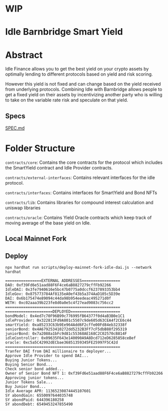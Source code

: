 # WIP

# Idle Barnbridge Smart Yield

# Abstract

Idle Finance allows you to get the best yield on your crypto assets by optimally lending
to different protocols based on yield and risk scoring.

However this yield is not fixed and can change based on the yield received from underlying protocols.
Combining Idle with Barnbridge allows people to get a fixed yield on their assets by incentivizing
another party who is willing to take on the variable rate risk and speculate on that yield.

## Specs

[SPEC.md](./SPEC.md)

# Folder Structure

`contracts/core`: Contains the core contracts for the protocol which includes the SmartYield contract and Idle Provider contracts.

`contracts/external-interfaces`: Contains relevant interfaces for the idle protocol.

`contracts/interfaces`: Contains interfaces for SmartYield and Bond NFTs

`contracts/lib`: Contains libraries for compound interest calculation and uniswap libraries

`contracts/oracle`: Contains Yield Oracle contracts which keep track of moving average of the base yield on Idle.

## Local Mainnet Fork

## Deploy

`npx hardhat run scripts/deploy-mainnet-fork-idle-dai.js --network hardhat`

```
================EXTERNAL ADDRESSES=================
DAO: 0xf39Fd6e51aad88F6F4ce6aB8827279cffFb92266
IdleDAI: 0x3fe7940616e5bc47b0775a0dccf6237893353bb4
IdleGov: 0x875773784Af8135eA0ef43b5a374AaD105c5D39e
DAI: 0x6b175474e89094c44da98b954eedeac495271d0f
WETH: 0xc02aaa39b223fe8d0a0e5c4f27ead9083c756cc2
===================================================
=====================DEPLOYED======================
bondModel: 0x4ed7c70F96B99c776995fB64377f0d4aB3B0e1C1
idleProvider: 0x322813Fd9A801c5507c9de605d63CEA4f2CE6c44
smartYield: 0xa85233C63b9Ee964Add6F2cffe00Fd84eb32338f
seniorBond: 0x4A679253410272dd5232B3Ff7cF5dbB88f295319
juniorBond: 0x7a2088a1bFc9d81c55368AE168C2C02570cB814F
idleController: 0x09635F643e140090A9A8Dcd712eD6285858ceBef
oracle: 0xc5a5C42992dECbae36851359345FE25997F5C42d
===================================================
Tranfer DAI from DAI millionaire to deployer...
Approve Idle Provider to spend DAI...
Buying Junior Tokens...
Buying Senior Bond...
Check senior bond added...
Owner of Senior Bond NFT 1: 0xf39Fd6e51aad88F6F4ce6aB8827279cffFb92266
Approving junior tokens...
Junior Tokens Sale...
Buy Junior Bond...
Idle Average APR: 11365230874445107601
SY abondGain: 6550097644035748
SY abondPaid: 644396180258
SY abondDebt: 6549453247855490
```

##
